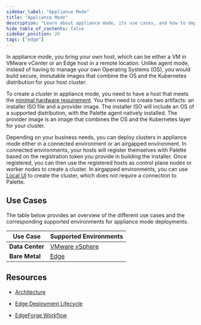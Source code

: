 ```yaml
---
sidebar_label: "Appliance Mode"
title: "Appliance Mode"
description: "Learn about appliance mode, its use cases, and how to deploy a cluster in appliance mode. "
hide_table_of_contents: false
sidebar_position: 20
tags: ["edge"]
---
```


In appliance mode, you bring your own host, which can be either a VM in VMware vCenter or an Edge host in a remote
location. Unlike agent mode, instead of having to manage your own Operating Systems (OS), you would build secure,
immutable images that combine the OS and the Kubernetes distribution for your host cluster.

To create a cluster in appliance mode, you need to have a host that meets the
[minimal hardware requirement](../clusters/edge/architecture.md#minimum-device-requirements). You then need to create
two artifacts: an installer ISO file and a provider image. The installer ISO will include an OS of a supported
distribution, with the Palette agent natively installed. The provider image is an image that combines the OS and the
Kubernetes layer for your cluster.

Depending on your business needs, you can deploy clusters in appliance mode either in a connected environment or an
airgapped environment. In connected environments, your hosts will register themselves with Palette based on the
registration token you provide in building the installer. Once registered, you can then use the registered hosts as
control plane nodes or worker nodes to create a cluster. In airgapped environments, you can use
[Local UI](../clusters/edge/local-ui/local-ui.md) to create the cluster, which does not require a connection to Palette.

## Use Cases

The table below provides an overview of the different use cases and the corresponding supported environments for
appliance mode deployments.

| Use Case        | Supported Environments                                                                      |
| --------------- | ------------------------------------------------------------------------------------------- |
| **Data Center** | [VMware vSphere](../clusters/edge/site-deployment/virtual-deployment/virtual-deployment.md) |
| **Bare Metal**  | [Edge](../clusters/edge/site-deployment/site-deployment.md)                                 |

## Resources

- [Architecture](../clusters/edge/architecture.md)

- [Edge Deployment Lifecycle](../clusters/edge/edge-native-lifecycle.md)

- [EdgeForge Workflow](../clusters/edge/edgeforge-workflow/)
